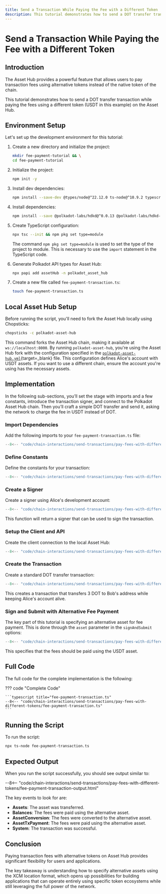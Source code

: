 ```yaml
---
title: Send a Transaction While Paying the Fee with a Different Token
description: This tutorial demonstrates how to send a DOT transfer transaction while paying the fees using a different token on the Asset Hub.
---
```


# Send a Transaction While Paying the Fee with a Different Token

## Introduction

The Asset Hub provides a powerful feature that allows users to pay transaction fees using alternative tokens instead of the native token of the chain.

This tutorial demonstrates how to send a DOT transfer transaction while paying the fees using a different token (USDT in this example) on the Asset Hub.

## Environment Setup

Let's set up the development environment for this tutorial:

1. Create a new directory and initialize the project:

    ```bash
    mkdir fee-payment-tutorial && \
    cd fee-payment-tutorial
    ```

2. Initialize the project:

    ```bash
    npm init -y
    ```

3. Install dev dependencies:

    ```bash
    npm install --save-dev @types/node@^22.12.0 ts-node@^10.9.2 typescript@^5.7.3
    ```

4. Install dependencies:

    ```bash
    npm install --save @polkadot-labs/hdkd@^0.0.13 @polkadot-labs/hdkd-helpers@^0.0.13 polkadot-api@1.9.5
    ```

5. Create TypeScript configuration:

    ```bash
    npx tsc --init && npm pkg set type=module
    ```

    The command `npm pkg set type=module` is used to set the type of the project to module. This is necessary to use the `import` statement in the TypeScript code.

6. Generate Polkadot API types for Asset Hub:

    ```bash
    npx papi add assetHub -n polkadot_asset_hub
    ```

7. Create a new file called `fee-payment-transaction.ts`:

    ```bash
    touch fee-payment-transaction.ts
    ```

## Local Asset Hub Setup

Before running the script, you'll need to fork the Asset Hub locally using Chopsticks:

```bash
chopsticks -c polkadot-asset-hub
```

This command forks the Asset Hub chain, making it available at `ws://localhost:8000`. By running `polkadot-asset-hub`, you're using the Asset Hub fork with the configuration specified in the [`polkadot-asset-hub.yml`](https://github.com/AcalaNetwork/chopsticks/blob/master/configs/polkadot-asset-hub.yml){target=_blank} file. This configuration defines Alice's account with USDT assets. If you want to use a different chain, ensure the account you're using has the necessary assets.

## Implementation

In the following sub-sections, you’ll set the stage with imports and a few constants, introduce the transaction signer, and connect to the Polkadot Asset Hub chain. Then you’ll craft a simple DOT transfer and send it, asking the network to charge the fee in USDT instead of DOT.

### Import Dependencies

Add the following imports to your `fee-payment-transaction.ts` file:

```typescript title="fee-payment-transaction.ts"
--8<-- "code/chain-interactions/send-transactions/pay-fees-with-different-tokens/fee-payment-transaction.ts:1:12"
```

### Define Constants

Define the constants for your transaction:

```typescript title="fee-payment-transaction.ts"
--8<-- "code/chain-interactions/send-transactions/pay-fees-with-different-tokens/fee-payment-transaction.ts:14:16"
```

### Create a Signer

Create a signer using Alice's development account:

```typescript title="fee-payment-transaction.ts"
--8<-- "code/chain-interactions/send-transactions/pay-fees-with-different-tokens/fee-payment-transaction.ts:18:29"
```

This function will return a signer that can be used to sign the transaction.

### Setup the Client and API

Create the client connection to the local Asset Hub:

```typescript title="fee-payment-transaction.ts"
--8<-- "code/chain-interactions/send-transactions/pay-fees-with-different-tokens/fee-payment-transaction.ts:31:37"
```

### Create the Transaction

Create a standard DOT transfer transaction:

```typescript title="fee-payment-transaction.ts"
--8<-- "code/chain-interactions/send-transactions/pay-fees-with-different-tokens/fee-payment-transaction.ts:39:42"
```

This creates a transaction that transfers 3 DOT to Bob's address while keeping Alice's account alive.

### Sign and Submit with Alternative Fee Payment

The key part of this tutorial is specifying an alternative asset for fee payment. This is done through the `asset` parameter in the `signAndSubmit` options:

```typescript title="fee-payment-transaction.ts"
--8<-- "code/chain-interactions/send-transactions/pay-fees-with-different-tokens/fee-payment-transaction.ts:44:69"
```

This specifies that the fees should be paid using the USDT asset.

## Full Code

The full code for the complete implementation is the following:

??? code "Complete Code"

    ```typescript title="fee-payment-transaction.ts"
    --8<-- "code/chain-interactions/send-transactions/pay-fees-with-different-tokens/fee-payment-transaction.ts"
    ```

## Running the Script

To run the script:

```bash
npx ts-node fee-payment-transaction.ts
```

## Expected Output

When you run the script successfully, you should see output similar to:

--8<-- "code/chain-interactions/send-transactions/pay-fees-with-different-tokens/fee-payment-transaction-output.html"

The key events to look for are:

- **Assets**: The asset was transferred.
- **Balances**: The fees were paid using the alternative asset.
- **AssetConversion**: The fees were converted to the alternative asset.
- **AssetTxPayment**: The fees were paid using the alternative asset.
- **System**: The transaction was successful.

## Conclusion

Paying transaction fees with alternative tokens on Asset Hub provides significant flexibility for users and applications. 

The key takeaway is understanding how to specify alternative assets using the XCM location format, which opens up possibilities for building applications that can operate entirely using specific token ecosystems while still leveraging the full power of the network.